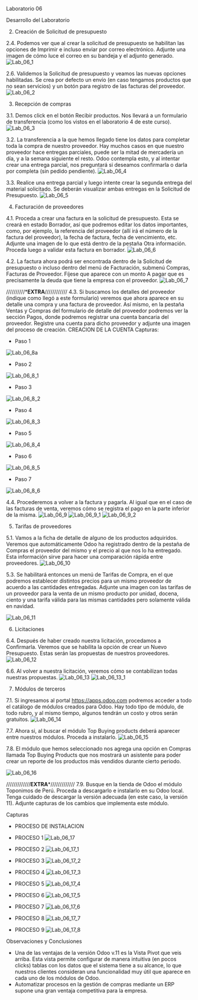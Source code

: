 Laboratorio 06

Desarrollo del Laboratorio

2. Creación de Solicitud de presupuesto

2.4. Podemos ver que al crear la solicitud de presupuesto se habilitan las opciones de Imprimir e incluso
enviar por correo electrónico. Adjunte una imagen de cómo luce el correo en su bandeja y el adjunto
generado.
![Lab_06_1](./Capturas/2_4_pag4.PNG)

2.6. Validemos la Solicitud de presupuesto y veamos las nuevas opciones habilitadas. Se crea por
defecto un envío (en caso tengamos productos que no sean servicios) y un botón para registro de
las facturas del proveedor.
![Lab_06_2](./Capturas/2_6_pag4.PNG)


3. Recepción de compras

3.1. Demos click en el botón Recibir productos. Nos llevará a un formulario de transferencia (como los
vistos en el laboratorio 4 de este curso).
![Lab_06_3](./Capturas/3_1_pag5.PNG)

3.2. La transferencia a la que hemos llegado tiene los datos para completar toda la compra de nuestro
proveedor. Hay muchos casos en que nuestro proveedor hace entregas parciales, puede ser la
mitad de mercadería un día, y a la semana siguiente el resto. Odoo contempla esto, y al intentar
crear una entrega parcial, nos preguntará si deseamos confirmarla o darla por completa (sin pedido
pendiente).
![Lab_06_4](./Capturas/3_2_pag5.PNG)


3.3. Realice una entrega parcial y luego intente crear la segunda entrega del material solicitado. Se
deberán visualizar ambas entregas en la Solicitud de Presupuesto.
![Lab_06_5](./Capturas/3_2_2_pag5.PNG)


4. Facturación de proveedores

4.1. Proceda a crear una factura en la solicitud de presupuesto. Esta se creará en estado Borrador, así
que podremos editar los datos importantes, como, por ejemplo, la referencia del proveedor (allí irá el
número de la factura del proveedor), la fecha de factura, fecha de vencimiento, etc.
Adjunte una imagen de lo que está dentro de la pestaña Otra información.
Proceda luego a validar esta factura en borrador.
![Lab_06_6](./Capturas/4_1_pag6.PNG)


4.2. La factura ahora podrá ser encontrada dentro de la Solicitud de presupuesto o incluso dentro del
menú de Facturación, submenú Compras, Facturas de Proveedor. Fíjese que aparece con un monto
A pagar que es precisamente la deuda que tiene la empresa con el proveedor.
![Lab_06_7](./Capturas/4_2_pag6.PNG)

//////////***********EXTRA**********////////////
4.3. Si buscamos los detalles del proveedor (indique como llegó a este formulario) veremos que ahora
aparece en su detalle una compra y una factura de proveedor.
Así mismo, en la pestaña Ventas y Compras del formulario de detalle del proveedor podremos ver
la sección Pagos, donde podremos registrar una cuenta bancaria del proveedor. Registre una
cuenta para dicho proveedor y adjunte una imagen del proceso de creación.
CREACION DE LA CUENTA
Capturas:
- Paso 1

![Lab_06_8a](./creacion_cuenta/1.PNG)
- Paso 2

![Lab_06_8_1](./creacion_cuenta/2.PNG)
- Paso 3

![Lab_06_8_2](./creacion_cuenta/3.PNG)
- Paso 4

![Lab_06_8_3](./creacion_cuenta/4.PNG)
- Paso 5

![Lab_06_8_4](./creacion_cuenta/5.PNG)
- Paso 6

![Lab_06_8_5](./creacion_cuenta/6.PNG)
- Paso 7

![Lab_06_8_6](./creacion_cuenta/7.PNG)



4.4. Procederemos a volver a la factura y pagarla. Al igual que en el caso de las facturas de venta,
veremos cómo se registra el pago en la parte inferior de la misma.
![Lab_06_9](./Capturas/4_4_pag6.PNG)
![Lab_06_9_1](./Capturas/4_4_pag7.PNG)
![Lab_06_9_2](./Capturas/4_6_pag6.PNG)

5. Tarifas de proveedores

5.1. Vamos a la ficha de detalle de alguno de los productos adquiridos. Veremos que automáticamente
Odoo ha registrado dentro de la pestaña de Compras el proveedor del mismo y el precio al que nos
lo ha entregado. Esta información sirve para hacer una comparación rápida entre proveedores.
![Lab_06_10](./Capturas/5_1_pag7.PNG)



5.3. Se habilitará entonces un menú de Tarifas de Compra, en el que podremos establecer distintos
precios para un mismo proveedor de acuerdo a las cantidades entregadas.
Adjunte una imagen con las tarifas de un proveedor para la venta de un mismo producto por unidad,
docena, ciento y una tarifa válida para las mismas cantidades pero solamente válida en navidad.

![Lab_06_11](./Capturas/5_3_pag8.PNG)


6. Licitaciones

6.4. Después de haber creado nuestra licitación, procedamos a Confirmarla. Veremos que se habilita la
opción de crear un Nuevo Presupuesto. Estas serán las propuestas de nuestros proveedores.
![Lab_06_12](./Capturas/6_4_pag9.PNG)

6.6. Al volver a nuestra licitación, veremos cómo se contabilizan todas nuestras propuestas.
![Lab_06_13](./Capturas/6_6_pag10.PNG)
![Lab_06_13_1](./Capturas/6_7_pag10.PNG)

7. Módulos de terceros

7.1. Si ingresamos al portal https://apps.odoo.com podremos acceder a todo el catálogo de módulos
creados para Odoo. Hay todo tipo de módulo, de todo rubro, y al mismo tiempo, algunos tendrán un
costo y otros serán gratuitos.
![Lab_06_14](./Capturas/7_1_pag10.PNG)


7.7. Ahora si, al buscar el módulo Top Buying products deberá aparecer entre nuestros módulos.
Proceda a instalarlo.
![Lab_06_15](./Capturas/7_7_pag13.PNG)


7.8. El módulo que hemos seleccionado nos agrega una opción en Compras llamada Top Buying
Products que nos mostrará un asistente para poder crear un reporte de los productos más vendidos
durante cierto periodo.

![Lab_06_16](./Capturas/7_8_pag13.PNG)



/////////////********EXTRA*********/////////////
7.9. Busque en la tienda de Odoo el módulo Toponimos de Perú. Proceda a descargarlo e instalarlo en
su Odoo local. Tenga cuidado de descargar la versión adecuada (en este caso, la versión 11).
Adjunte capturas de los cambios que implementa este módulo.

Capturas

- PROCESO DE INSTALACION

- PROCESO 1
![Lab_06_17](./Ubigeos_Peru/ubi_per1.PNG)
- PROCESO 2
![Lab_06_17_1](./Ubigeos_Peru/ubi_per2.PNG)
- PROCESO 3
![Lab_06_17_2](./Ubigeos_Peru/ubi_per3.PNG)
- PROCESO 4
![Lab_06_17_3](./Ubigeos_Peru/ubi_per4.PNG)
- PROCESO 5
![Lab_06_17_4](./Ubigeos_Peru/ubi_per5.PNG)
- PROCESO 6
![Lab_06_17_5](./Ubigeos_Peru/ubi_per6.PNG)
- PROCESO 7
![Lab_06_17_6](./Ubigeos_Peru/ubi_per7.PNG)
- PROCESO 8
![Lab_06_17_7](./Ubigeos_Peru/ubi_per8.PNG)
- PROCESO 9
![Lab_06_17_8](./Ubigeos_Peru/ubi_per9.PNG)

Observaciones y Conclusiones

- Una de las ventajas de la versión Odoo v.11 es la Vista Pivot que veis arriba. Esta vista permite configurar de manera intuitiva (en pocos clicks) tablas con los datos que el sistema tiene a su alcance, lo que nuestros clientes consideran una funcionalidad muy útil que aparece en cada uno de los módulos de Odoo.
- Automatizar procesos en la gestión de compras mediante un ERP supone una gran ventaja competitiva para la empresa.





